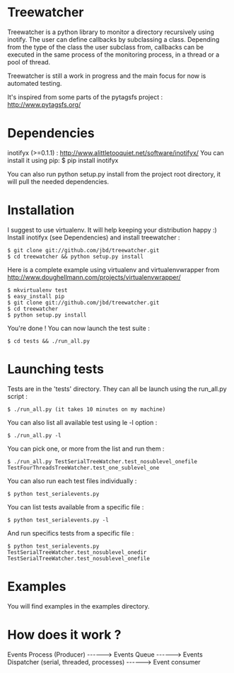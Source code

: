 Treewatcher
===========

Treewatcher is a python library to monitor a directory recursively using inotify.
The user can define callbacks by subclassing a class. Depending from the type of
the class the user subclass from, callbacks can be executed in the same process of
the monitoring process, in a thread or a pool of thread.

Treewatcher is still a work in progress and the main focus for now is automated testing.

It's inspired from some parts of the pytagsfs project : http://www.pytagsfs.org/

Dependencies
============

inotifyx (>=0.1.1) : http://www.alittletooquiet.net/software/inotifyx/
You can install it using pip: $ pip install inotifyx

You can also run python setup.py install from the project root directory,
it will pull the needed dependencies.

Installation
============

I suggest to use virtualenv. It will help keeping your distribution happy :)
Install inotifyx (see Dependencies) and install treewatcher :

	$ git clone git://github.com/jbd/treewatcher.git
	$ cd treewatcher && python setup.py install

Here is a complete example using virtualenv and virtualenvwrapper from http://www.doughellmann.com/projects/virtualenvwrapper/

	$ mkvirtualenv test
	$ easy_install pip
	$ git clone git://github.com/jbd/treewatcher.git
	$ cd treewatcher
	$ python setup.py install

You're done ! You can now launch the test suite :

	$ cd tests && ./run_all.py

Launching tests
===============

Tests are in the 'tests' directory. They can all be launch using the run_all.py script :

	$ ./run_all.py (it takes 10 minutes on my machine)

You can also list all available test using le -l option :

	$ ./run_all.py -l

You can pick one, or more from the list and run them :

	$ ./run_all.py TestSerialTreeWatcher.test_nosublevel_onefile TestFourThreadsTreeWatcher.test_one_sublevel_one

You can also run each test files individually :

	$ python test_serialevents.py

You can list tests available from a specific file :

	$ python test_serialevents.py -l

And run specifics tests from a specific file :

	$ python test_serialevents.py TestSerialTreeWatcher.test_nosublevel_onedir  TestSerialTreeWatcher.test_nosublevel_onefile


Examples
========

You will find examples in the examples directory.


How does it work ?
==================

Events Process (Producer) ------> Events Queue ------> Events Dispatcher (serial, threaded, processes) ------> Event consumer

